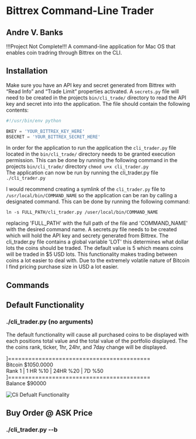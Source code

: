# Bittrex Command-Line Trader
## Andre V. Banks

!!!Project Not Complete!!!
A command-line application for Mac OS that enables coin tradring through Bittrex on the CLI. 

## Installation
Make sure you have an API key and secret generated from Bittrex with “Read Info” and “Trade Limit” properties activated.  A ```secrets.py``` file will need to be created in the projects ```bin/cli_trade/``` directory to read the API key and secret into into the application.  The file should contain the following contents:  
```python
#!/usr/bin/env python

BKEY = 'YOUR_BITTREX_KEY_HERE'
BSECRET = 'YOUR_BITTREX_SECRET_HERE'  
```  
In order for the application to run the application the ```cli_trader.py``` file located in the ```bin/cli_trade/``` directory needs to be granted execution permission. This can be done by running the following command in the projects ```bin/cli_trade/``` directory ```
chmod u+x cli_trader.py ```    
The application can now be run by running the cli_trader.py file  
```./cli_trader.py```    
  

I would recommend creating a symlink of the ```cli_trader.py``` file to ```/usr/local/bin/COMMAND_NAME``` so the application can be ran by calling a designated command. This can be done by running the following command:  
  

 ```ln -s FULL_PATH/cli_trader.py /user/local/bin/COMMAND_NAME```  
  

 replacing 'FULL_PATH' with the full path of the file and 'COMMAND_NAME' with the desired command name. A secrets.py file needs to be created which will hold the API key and secrety generated from Bittrex. The cli_trader.py file contains a global variable 'LOT' this determines what dollar lots the coins should be traded.  The default value is 5 which means coins will be traded in $5 USD lots.  This functionality makes trading between coins a lot easier to deal with.  Due to the extremely volatile nature of Bitcoin I find pricing purchase size in USD a lot easier.    

## Commands

## Default Functionality
### ./cli_trader.py (no arguments)
The default functionality will cause all purchased coins to be displayed with each positions total value and the total value of the portfolio displayed.
The the coins rank, ticker, 1hr, 24hr, and 7day change will be displayed.

]==========================================  
Bitcoin $1050.0000  
Rank 1 | 1 HR %10 | 24HR %20 | 7D %50  
]==========================================  
Balance $90000

![Cli Defualt Functionality](https://media.giphy.com/media/l0EoBilWm7mOSksta/giphy.gif)

## Buy Order @ ASK Price
### ./cli_trader.py --b <ticker> <lots>




